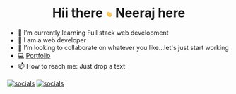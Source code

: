 

<h1 align="center">Hii there <img src="https://raw.githubusercontent.com/ABSphreak/ABSphreak/master/gifs/Hi.gif" width="3%"> Neeraj here</h1>



- 🌱 I’m currently learning Full stack web development
- 🌟 I am a web developer
- 👯 I’m looking to collaborate on whatever you like...let's just start working
- 💻  [Portfolio](https://my-portfolio-sand-pi-62.vercel.app/)
- 📫 How to reach me: Just drop a text<br>

<p><a href="https://www.linkedin.com/in/neeraj-panchal-b327ba24a/" target="blank"><img align="center" src="https://img.shields.io/badge/LinkedIn-0077B5?style=for-the-badge&logo=linkedin&logoColor=white" alt="socials"/></a> <a href="http://www.gmail.com/" target="blank"><img align="center" src="https://img.shields.io/badge/neerajpanchal004@gmail.com-D14836?style=for-the-badge&logo=gmail&logoColor=white" alt="socials"/></a></p>

